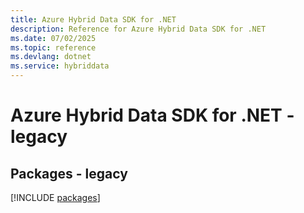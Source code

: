 ```yaml
---
title: Azure Hybrid Data SDK for .NET
description: Reference for Azure Hybrid Data SDK for .NET
ms.date: 07/02/2025
ms.topic: reference
ms.devlang: dotnet
ms.service: hybriddata
---
```

# Azure Hybrid Data SDK for .NET - legacy
## Packages - legacy
[!INCLUDE [packages](hybrid-data-index.md)]